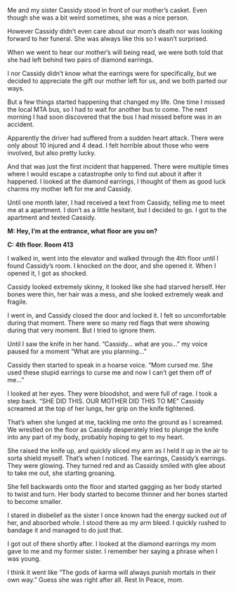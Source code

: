 Me and my sister Cassidy stood in front of our mother’s casket. Even though she was a bit weird sometimes, she was a nice person. 

However Cassidy didn’t even care about our mom’s death nor was looking forward to her funeral. She was always like this so I wasn’t surprised.

When we went to hear our mother’s will being read, we were both told that she had left behind two pairs of diamond earrings. 

I nor Cassidy didn’t know what the earrings were for specifically, but we decided to appreciate the gift our mother left for us, and we both parted our ways.

But a few things started happening that changed my life. One time I missed the local MTA bus, so I had to wait for another bus to come. The next morning I had soon discovered that the bus I had missed before was in an accident.

Apparently the driver had suffered from a sudden heart attack. There were only about 10 injured and 4 dead. I felt horrible about those who were involved, but also pretty lucky.

And that was just the first incident that happened. There were multiple times where I would escape a catastrophe only to find out about it after it happened. I looked at the diamond earrings, I thought of them as good luck charms my mother left for me and Cassidy.

Until one month later, I had received a text from Cassidy, telling me to meet me at a apartment. I don’t as a little hesitant, but I decided to go. I got to the apartment and texted Cassidy.

**M: Hey, I’m at the entrance, what floor are you on?**

**C: 4th floor. Room 413**

I walked in, went into the elevator and walked through the 4th floor until I found Cassidy’s room. I knocked on the door, and she opened it. When I opened it, I got as shocked.

Cassidy looked extremely skinny, it looked like she had starved herself. Her bones were thin, her hair was a mess, and she looked extremely weak and fragile.

I went in, and Cassidy closed the door and locked it. I felt so uncomfortable during that moment. There were so many red flags that were showing during that very moment. But I tried to ignore them.

Until I saw the knife in her hand. “Cassidy… what are you…” my voice paused for a moment “What are you planning…”

Cassidy then started to speak in a hoarse voice. “Mom cursed me. She used these stupid earrings to curse me and now I can’t get them off of me…”

I looked at her eyes. They were bloodshot, and were full of rage. I took a step back. “SHE DID THIS. OUR MOTHER DID THIS TO ME” Cassidy screamed at the top of her lungs, her grip on the knife tightened.

That’s when she lunged at me, tackling me onto the ground as I screamed. We wrestled on the floor as Cassidy desperately tried to plunge the knife into any part of my body, probably hoping to get to my heart.

She raised the knife up, and quickly sliced my arm as I held it up in the air to sorta shield myself. That’s when I noticed. The earrings, Cassidy’s earrings. They were glowing. They turned red and as Cassidy smiled with glee about to take me out, she starting groaning.

She fell backwards onto the floor and started gagging as her body started to twist and turn. Her body started to become thinner and her bones started to become smaller.

I stared in disbelief as the sister I once known had the energy sucked out of her, and absorbed whole. I stood there as my arm bleed. I quickly rushed to bandage it and managed to do just that.

I got out of there shortly after. I looked at the diamond earrings my mom gave to me and my former sister. I remember her saying a phrase when I was young.

I think it went like “The gods of karma will always punish mortals in their own way.” Guess she was right after all. Rest In Peace, mom.